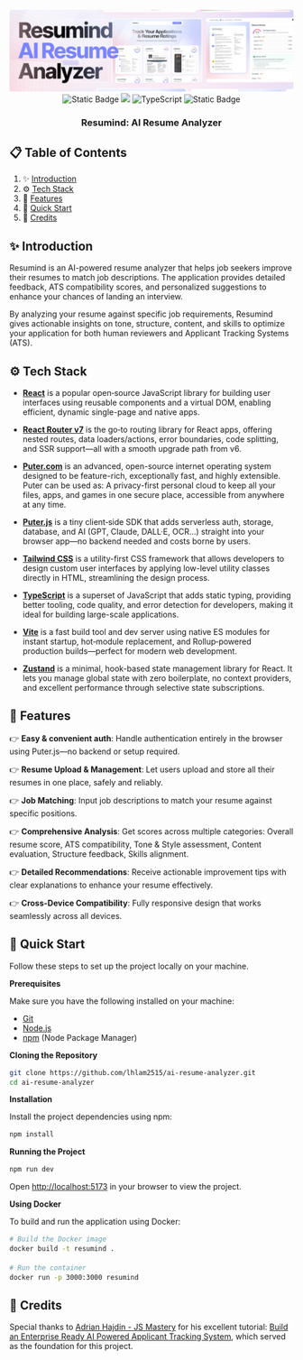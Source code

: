 <div align="center">
  <br />
    <a href="https://resumind-arise.vercel.app" target="_blank">
      <img src="public/cover.webp" alt="Project Banner">
    </a>
  <br />

  <div>
    <img alt="Static Badge" src="https://img.shields.io/badge/React-4c84f3?style=for-the-badge&logo=react&logoColor=white">
      <img src="https://img.shields.io/badge/-Tailwind-38B2AC?style=for-the-badge&logo=tailwind-css&logoColor=white" />
      <img src="https://img.shields.io/badge/-TypeScript-black?style=for-the-badge&logoColor=white&logo=typescript&color=3178C6" alt="TypeScript" />
    <img alt="Static Badge" src="https://img.shields.io/badge/Puter.js-181758?style=for-the-badge&logoColor=white">
  </div>

  <h3 align="center">Resumind: AI Resume Analyzer</h3>
</div>

## 📋 <a name="table">Table of Contents</a>

1. ✨ [Introduction](#introduction)
2. ⚙️ [Tech Stack](#tech-stack)
3. 🔋 [Features](#features)
4. 🤸 [Quick Start](#quick-start)
5. 📜 [Credits](#credits)

## <a name="introduction">✨ Introduction</a>

Resumind is an AI-powered resume analyzer that helps job seekers improve their resumes to match job descriptions. The application provides detailed feedback, ATS compatibility scores, and personalized suggestions to enhance your chances of landing an interview.

By analyzing your resume against specific job requirements, Resumind gives actionable insights on tone, structure, content, and skills to optimize your application for both human reviewers and Applicant Tracking Systems (ATS).

## <a name="tech-stack">⚙️ Tech Stack</a>

- **[React](https://react.dev/)** is a popular open‑source JavaScript library for building user interfaces using reusable components and a virtual DOM, enabling efficient, dynamic single-page and native apps.

- **[React Router v7](https://reactrouter.com/)** is the go‑to routing library for React apps, offering nested routes, data loaders/actions, error boundaries, code splitting, and SSR support—all with a smooth upgrade path from v6.

- **[Puter.com](https://jsm.dev/resumind-puter)** is an advanced, open-source internet operating system designed to be feature-rich, exceptionally fast, and highly extensible. Puter can be used as: A privacy-first personal cloud to keep all your files, apps, and games in one secure place, accessible from anywhere at any time.

- **[Puter.js](https://jsm.dev/resumind-puterjs)** is a tiny client‑side SDK that adds serverless auth, storage, database, and AI (GPT, Claude, DALL·E, OCR…) straight into your browser app—no backend needed and costs borne by users.

- **[Tailwind CSS](https://tailwindcss.com/)** is a utility-first CSS framework that allows developers to design custom user interfaces by applying low-level utility classes directly in HTML, streamlining the design process.

- **[TypeScript](https://www.typescriptlang.org/)** is a superset of JavaScript that adds static typing, providing better tooling, code quality, and error detection for developers, making it ideal for building large-scale applications.

- **[Vite](https://vite.dev/)** is a fast build tool and dev server using native ES modules for instant startup, hot‑module replacement, and Rollup‑powered production builds—perfect for modern web development.

- **[Zustand](https://github.com/pmndrs/zustand)** is a minimal, hook-based state management library for React. It lets you manage global state with zero boilerplate, no context providers, and excellent performance through selective state subscriptions.

## <a name="features">🔋 Features</a>

👉 **Easy & convenient auth**: Handle authentication entirely in the browser using Puter.js—no backend or setup required.

👉 **Resume Upload & Management**: Let users upload and store all their resumes in one place, safely and reliably.

👉 **Job Matching**: Input job descriptions to match your resume against specific positions.

👉 **Comprehensive Analysis**: Get scores across multiple categories: Overall resume score, ATS compatibility, Tone & Style assessment, Content evaluation, Structure feedback, Skills alignment.

👉 **Detailed Recommendations**: Receive actionable improvement tips with clear explanations to enhance your resume effectively.

👉 **Cross-Device Compatibility**: Fully responsive design that works seamlessly across all devices.

## <a name="quick-start">🤸 Quick Start</a>

Follow these steps to set up the project locally on your machine.

**Prerequisites**

Make sure you have the following installed on your machine:

- [Git](https://git-scm.com/)
- [Node.js](https://nodejs.org/en)
- [npm](https://www.npmjs.com/) (Node Package Manager)

**Cloning the Repository**

```bash
git clone https://github.com/lhlam2515/ai-resume-analyzer.git
cd ai-resume-analyzer
```

**Installation**

Install the project dependencies using npm:

```bash
npm install
```

**Running the Project**

```bash
npm run dev
```

Open [http://localhost:5173](http://localhost:5173) in your browser to view the project.

**Using Docker**

To build and run the application using Docker:

```bash
# Build the Docker image
docker build -t resumind .

# Run the container
docker run -p 3000:3000 resumind
```

## <a name="credits"> 📜 Credits

Special thanks to [Adrian Hajdin - JS Mastery](https://github.com/adrianhajdin) for his excellent tutorial: [Build an Enterprise Ready AI Powered Applicant Tracking System](https://www.youtube.com/watch?v=iYOz165wGkQ), which served as the foundation for this project.
